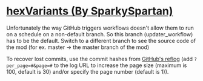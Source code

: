 # [hexVariants (By SparkySpartan)](https://github.com/SparkySpartan/hexVariants)

Unfortunately the way GitHub triggers workflows doesn't allow them to run on a schedule on a non-default branch. So this branch (updater_workflow) has to be the default. Switch to a different branch to see the source code of the mod (for ex. master -> the master branch of the mod)

To recover lost commits, use the commit hashes from [GitHub's reflog](https://api.github.com/repos/KtaneModules/hexVariants-SparkySpartan/events) (add `?per_page=#&page=#` to the log URL to increase the page size (maximum is 100, default is 30) and/or specify the page number (default is 1)).
